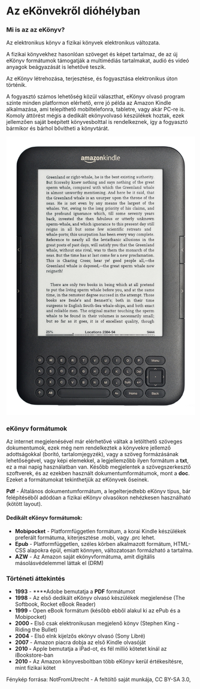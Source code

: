 # Az eKönvekről dióhélyban

### Mi is az az eKönyv?

Az elektronikus könyv a fizikai könyvek elektronikus változata.

A fizikai könyvekhez hasonlóan szöveget és képet tartalmaz, de az új eKönyv formátumok támogatják a multimédiás tartalmakat, audió és videó anyagok beágyazását is lehetővé teszik.   
  
Az eKönyv létrehozása, terjesztése, és fogyasztása elektronikus úton történik. 

A fogyasztó számos lehetőség közül választhat, eKönyv olvasó program szinte minden platformon elérhető, erre jó példa az Amazon Kindle alkalmazása, ami telepíthető mobiltelefonra, tabletre, vagy akár PC-re is. Komoly áttörést mégis a dedikált ekönyvolvasó készülékek hoztak, ezek jellemzően saját beépített könyvesbolttal is rendelkeznek, így a fogyasztó bármikor és bárhol bővítheti a könyvtárát.

![Amazon Kindle eK&#xF6;nyv olvas&#xF3;](../.gitbook/assets/amazon_kindle_3.jpeg)

### eKönyv formátumok

Az internet megjelenésével már elérhetővé váltak a letölthető szöveges dokumentumok, ezek még nem rendelkeztek a könyvekre jellemző adottságokkal \(borító, tartalomjegyzék\), vagy a szöveg formázásának lehetőségével, vagy képi elemekkel, a legjellemzőbb ilyen formátum a **txt**, ez a mai napig használatban van. Később megjelentek a szövegszerkesztő szoftverek, és az ezekben használt dokumentumformátumok, mont a **doc**. Ezeket a formátumokat tekinthetjük az eKönyvek őseinek. 

**Pdf** - Általános dokumentumformátum, a legelterjedtebb eKönyv típus, bár felépítéséből adódóan a fizikai eKönyv olvasókon nehézkesen használható \(kötött layout\).

#### Dedikált eKönyv formátumok:

* **Mobipocket** - Platformfüggetlen formátum, a korai Kindle készülékek preferált formátuma, kiterjesztése .mobi, vagy .prc lehet.
* **Epub** - Platformfüggetlen, széles körben alkalmazott formátum, HTML-CSS alapokra épül, emiatt könnyen, változatosan formázható a tartalma.
* **AZW** - Az Amazon saját ekönyvformátuma, amit digitális másolásvédelemmel láttak el \(DRM\)

### Történeti áttekintés

* **1993** - ****Adobe bemutatja a **PDF** formátumot
* **1998** - Az első dedikált eKönyv olvasó készülékek megjelenése \(The Softbook, Rocket eBook Reader\)
* **1999 -** Open eBook formátum \(később ebből alakul ki az ePub és a Mobipocket\)
* **2000 -** Első csak elektronikusan megjelenő könyv \(Stephen King - Riding the Bullet\)
* **2004** - Első eInk kijelzős ekönyv olvasó \(Sony Libré\)
* **2007** - Amazon piacra dobja az első Kindle olvasóját
* **2010 -** Apple bemutatja a iPad-ot, és fél millió kötetet kínál az iBookstore-ban
* **2010 -** Az Amazon könyvesboltban több eKönyv kerül értékesítésre, mint fizikai kötet



Fénykép forrása: NotFromUtrecht - A feltöltő saját munkája, CC BY-SA 3.0, 







